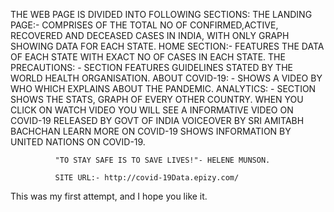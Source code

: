 THE WEB PAGE IS DIVIDED INTO FOLLOWING SECTIONS:
THE LANDING PAGE:- COMPRISES OF THE TOTAL NO OF CONFIRMED,ACTIVE, RECOVERED AND DECEASED CASES IN INDIA,
WITH ONLY GRAPH SHOWING DATA FOR EACH STATE.
HOME SECTION:- FEATURES THE DATA OF EACH STATE WITH EXACT NO OF CASES IN EACH STATE.
THE PRECAUTIONS: -  SECTION FEATURES GUIDELINES STATED BY THE WORLD HEALTH ORGANISATION.
ABOUT COVID-19: - SHOWS A VIDEO BY WHO WHICH EXPLAINS ABOUT THE PANDEMIC.
ANALYTICS: -  SECTION SHOWS THE STATS, GRAPH OF EVERY OTHER COUNTRY.
WHEN YOU CLICK ON WATCH VIDEO YOU WILL SEE A INFORMATIVE VIDEO ON COVID-19 RELEASED BY GOVT OF INDIA VOICEOVER BY SRI AMITABH BACHCHAN
LEARN MORE ON COVID-19 SHOWS INFORMATION BY UNITED NATIONS ON COVID-19.

              "TO STAY SAFE IS TO SAVE LIVES!"- HELENE MUNSON.
              
              SITE URL:- http://covid-19Data.epizy.com/
             
This was my first attempt, and I hope you like it.
